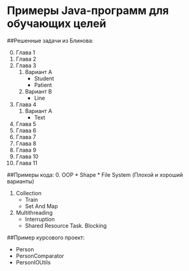 Примеры Java-программ для обучающих целей
=============

##Решенные задачи из Блинова:

0. Глава 1
1. Глава 2
2. Глава 3
    1. Вариант A
        * Student
        * Patient
    2. Вариант B
        * Line
4. Глава 4
    1. Вариант A
        * Text
5. Глава 5
6. Глава 6
7. Глава 7
8. Глава 8
9. Глава 9
10. Глава 10
11. Глава 11

##Примеры кода:
0. OOP
    * Shape
    * File System (Плохой и хороший варианты)
1. Collection
    * Train
    * Set And Map
2. Multithreading
    * Interruption
    * Shared Resource Task. Blocking

##Пример курсового проект:
* Person
* PersonComparator
* PersonIOUtils
